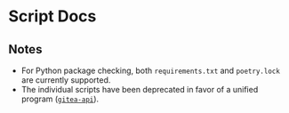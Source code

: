 # Script Docs

## Notes

- For Python package checking, both `requirements.txt` and `poetry.lock` are currently supported.
- The individual scripts have been deprecated in favor of a unified program ([`gitea-api`](./gitea-api.md)).
